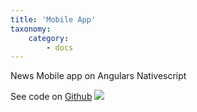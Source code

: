 ```yaml
---
title: 'Mobile App'
taxonomy:
    category:
        - docs
---
```


News Mobile app on Angulars Nativescript

See code on [Github](https://github.com/uC137/androidNG)
![](https://raw.githubusercontent.com/uC137/androidNG/master/Screen.png)

